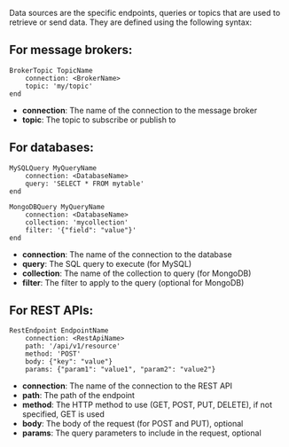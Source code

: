 Data sources are the specific endpoints, queries or topics that are used to retrieve or send data. They are defined using the following syntax:

## For message brokers:

```
BrokerTopic TopicName
    connection: <BrokerName>
    topic: 'my/topic'
end
```

-   **connection**: The name of the connection to the message broker
-   **topic**: The topic to subscribe or publish to

## For databases:

```
MySQLQuery MyQueryName
    connection: <DatabaseName>
    query: 'SELECT * FROM mytable'
end

MongoDBQuery MyQueryName
    connection: <DatabaseName>
    collection: 'mycollection'
    filter: '{"field": "value"}'
end
```

-   **connection**: The name of the connection to the database
-   **query**: The SQL query to execute (for MySQL)
-   **collection**: The name of the collection to query (for MongoDB)
-   **filter**: The filter to apply to the query (optional for MongoDB)

## For REST APIs:

```
RestEndpoint EndpointName
    connection: <RestApiName>
    path: '/api/v1/resource'
    method: 'POST'
    body: {"key": "value"}
    params: {"param1": "value1", "param2": "value2"}
```

-   **connection**: The name of the connection to the REST API
-   **path**: The path of the endpoint
-   **method**: The HTTP method to use (GET, POST, PUT, DELETE), if not specified, GET is used
-   **body**: The body of the request (for POST and PUT), optional
-   **params**: The query parameters to include in the request, optional
